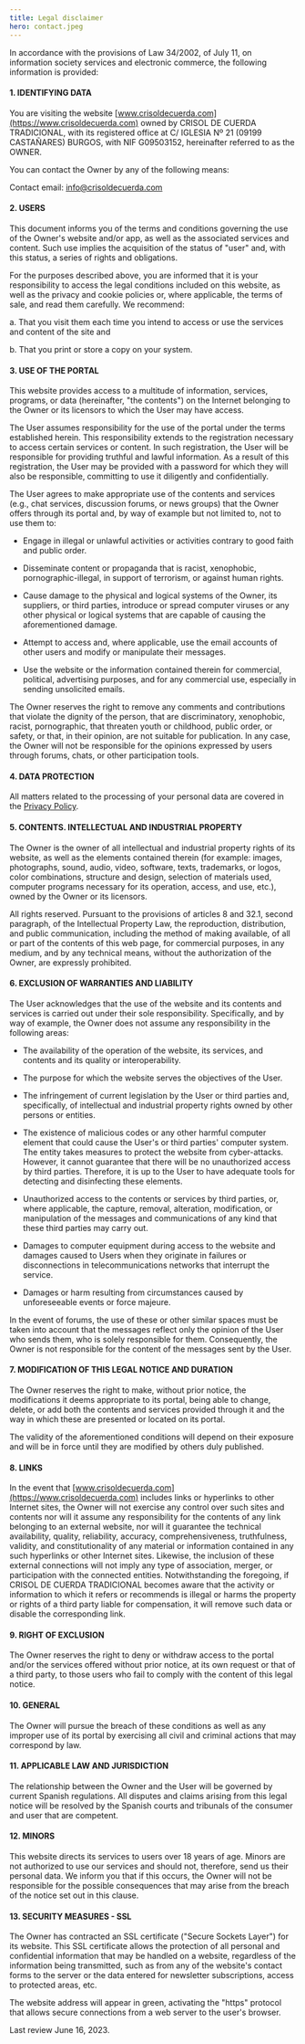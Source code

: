 ```yaml
---
title: Legal disclaimer
hero: contact.jpeg
---
```


In accordance with the provisions of Law 34/2002, of July 11, on information society services and electronic commerce, the following information is provided:

#### 1. IDENTIFYING DATA

You are visiting the website [www.crisoldecuerda.com](https://www.crisoldecuerda.com) owned by CRISOL DE CUERDA TRADICIONAL, with its registered office at C/ IGLESIA Nº 21 (09199 CASTAÑARES) BURGOS, with NIF G09503152, hereinafter referred to as the OWNER.

You can contact the Owner by any of the following means:

Contact email: [info@crisoldecuerda.com](mailto:info@crisoldecuerda.com)

#### 2. USERS

This document informs you of the terms and conditions governing the use of the Owner's website and/or app, as well as the associated services and content. Such use implies the acquisition of the status of "user" and, with this status, a series of rights and obligations.

For the purposes described above, you are informed that it is your responsibility to access the legal conditions included on this website, as well as the privacy and cookie policies or, where applicable, the terms of sale, and read them carefully. We recommend:

a. That you visit them each time you intend to access or use the services and content of the site and

b. That you print or store a copy on your system.

#### 3. USE OF THE PORTAL

This website provides access to a multitude of information, services, programs, or data (hereinafter, "the contents") on the Internet belonging to the Owner or its licensors to which the User may have access.

The User assumes responsibility for the use of the portal under the terms established herein. This responsibility extends to the registration necessary to access certain services or content. In such registration, the User will be responsible for providing truthful and lawful information. As a result of this registration, the User may be provided with a password for which they will also be responsible, committing to use it diligently and confidentially.

The User agrees to make appropriate use of the contents and services (e.g., chat services, discussion forums, or news groups) that the Owner offers through its portal and, by way of example but not limited to, not to use them to:

- Engage in illegal or unlawful activities or activities contrary to good faith and public order.

- Disseminate content or propaganda that is racist, xenophobic, pornographic-illegal, in support of terrorism, or against human rights.

- Cause damage to the physical and logical systems of the Owner, its suppliers, or third parties, introduce or spread computer viruses or any other physical or logical systems that are capable of causing the aforementioned damage.

- Attempt to access and, where applicable, use the email accounts of other users and modify or manipulate their messages.

- Use the website or the information contained therein for commercial, political, advertising purposes, and for any commercial use, especially in sending unsolicited emails.

The Owner reserves the right to remove any comments and contributions that violate the dignity of the person, that are discriminatory, xenophobic, racist, pornographic, that threaten youth or childhood, public order, or safety, or that, in their opinion, are not suitable for publication. In any case, the Owner will not be responsible for the opinions expressed by users through forums, chats, or other participation tools.

#### 4. DATA PROTECTION

All matters related to the processing of your personal data are covered in the [Privacy Policy](/en/privacy-policy).

#### 5. CONTENTS. INTELLECTUAL AND INDUSTRIAL PROPERTY

The Owner is the owner of all intellectual and industrial property rights of its website, as well as the elements contained therein (for example: images, photographs, sound, audio, video, software, texts, trademarks, or logos, color combinations, structure and design, selection of materials used, computer programs necessary for its operation, access, and use, etc.), owned by the Owner or its licensors.

All rights reserved. Pursuant to the provisions of articles 8 and 32.1, second paragraph, of the Intellectual Property Law, the reproduction, distribution, and public communication, including the method of making available, of all or part of the contents of this web page, for commercial purposes, in any medium, and by any technical means, without the authorization of the Owner, are expressly prohibited.

#### 6. EXCLUSION OF WARRANTIES AND LIABILITY

The User acknowledges that the use of the website and its contents and services is carried out under their sole responsibility. Specifically, and by way of example, the Owner does not assume any responsibility in the following areas:

- The availability of the operation of the website, its services, and contents and its quality or interoperability.

- The purpose for which the website serves the objectives of the User.

- The infringement of current legislation by the User or third parties and, specifically, of intellectual and industrial property rights owned by other persons or entities.

- The existence of malicious codes or any other harmful computer element that could cause the User's or third parties' computer system. The entity takes measures to protect the website from cyber-attacks. However, it cannot guarantee that there will be no unauthorized access by third parties. Therefore, it is up to the User to have adequate tools for detecting and disinfecting these elements.

- Unauthorized access to the contents or services by third parties, or, where applicable, the capture, removal, alteration, modification, or manipulation of the messages and communications of any kind that these third parties may carry out.

- Damages to computer equipment during access to the website and damages caused to Users when they originate in failures or disconnections in telecommunications networks that interrupt the service.

- Damages or harm resulting from circumstances caused by unforeseeable events or force majeure.

In the event of forums, the use of these or other similar spaces must be taken into account that the messages reflect only the opinion of the User who sends them, who is solely responsible for them. Consequently, the Owner is not responsible for the content of the messages sent by the User.

#### 7. MODIFICATION OF THIS LEGAL NOTICE AND DURATION

The Owner reserves the right to make, without prior notice, the modifications it deems appropriate to its portal, being able to change, delete, or add both the contents and services provided through it and the way in which these are presented or located on its portal.

The validity of the aforementioned conditions will depend on their exposure and will be in force until they are modified by others duly published.

#### 8. LINKS

In the event that [www.crisoldecuerda.com](https://www.crisoldecuerda.com) includes links or hyperlinks to other Internet sites, the Owner will not exercise any control over such sites and contents nor will it assume any responsibility for the contents of any link belonging to an external website, nor will it guarantee the technical availability, quality, reliability, accuracy, comprehensiveness, truthfulness, validity, and constitutionality of any material or information contained in any such hyperlinks or other Internet sites. Likewise, the inclusion of these external connections will not imply any type of association, merger, or participation with the connected entities. Notwithstanding the foregoing, if CRISOL DE CUERDA TRADICIONAL becomes aware that the activity or information to which it refers or recommends is illegal or harms the property or rights of a third party liable for compensation, it will remove such data or disable the corresponding link.

#### 9. RIGHT OF EXCLUSION

The Owner reserves the right to deny or withdraw access to the portal and/or the services offered without prior notice, at its own request or that of a third party, to those users who fail to comply with the content of this legal notice.

#### 10. GENERAL

The Owner will pursue the breach of these conditions as well as any improper use of its portal by exercising all civil and criminal actions that may correspond by law.

#### 11. APPLICABLE LAW AND JURISDICTION

The relationship between the Owner and the User will be governed by current Spanish regulations. All disputes and claims arising from this legal notice will be resolved by the Spanish courts and tribunals of the consumer and user that are competent.

#### 12. MINORS

This website directs its services to users over 18 years of age. Minors are not authorized to use our services and should not, therefore, send us their personal data. We inform you that if this occurs, the Owner will not be responsible for the possible consequences that may arise from the breach of the notice set out in this clause.

#### 13. SECURITY MEASURES - SSL

The Owner has contracted an SSL certificate ("Secure Sockets Layer") for its website. This SSL certificate allows the protection of all personal and confidential information that may be handled on a website, regardless of the information being transmitted, such as from any of the website's contact forms to the server or the data entered for newsletter subscriptions, access to protected areas, etc.

The website address will appear in green, activating the "https" protocol that allows secure connections from a web server to the user's browser.

Last review June 16, 2023.
